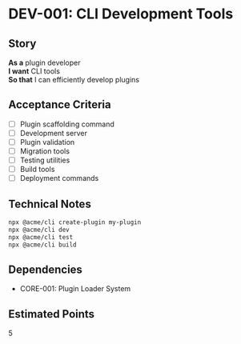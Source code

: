 # DEV-001: CLI Development Tools

## Story
**As a** plugin developer  
**I want** CLI tools  
**So that** I can efficiently develop plugins

## Acceptance Criteria
- [ ] Plugin scaffolding command
- [ ] Development server
- [ ] Plugin validation
- [ ] Migration tools
- [ ] Testing utilities
- [ ] Build tools
- [ ] Deployment commands

## Technical Notes
```bash
npx @acme/cli create-plugin my-plugin
npx @acme/cli dev
npx @acme/cli test
npx @acme/cli build
```

## Dependencies
- CORE-001: Plugin Loader System

## Estimated Points
5